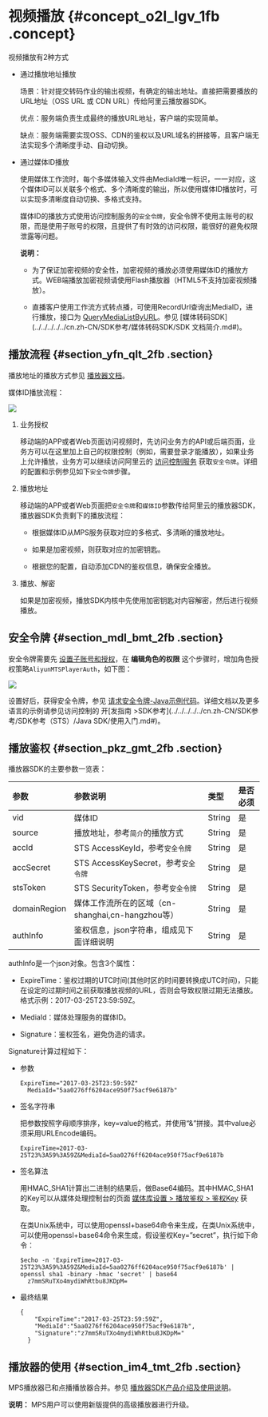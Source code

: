 # 视频播放 {#concept_o2l_lgv_1fb .concept}

视频播放有2种方式

-   通过播放地址播放

    场景：针对提交转码作业的输出视频，有确定的输出地址。直接把需要播放的URL地址（OSS URL 或 CDN URL）传给阿里云播放器SDK。

    优点：服务端负责生成最终的播放URL地址，客户端的实现简单。

    缺点：服务端需要实现OSS、CDN的鉴权以及URL域名的拼接等，且客户端无法实现多个清晰度手动、自动切换。

-   通过媒体ID播放

    使用媒体工作流时，每个多媒体输入文件由MediaId唯一标识，一一对应，这个媒体ID可以关联多个格式、多个清晰度的输出，所以使用媒体ID播放时，可以实现多清晰度自动切换、多格式支持。

    媒体ID的播放方式使用访问控制服务的`安全令牌`，安全令牌不使用主账号的权限，而是使用子账号的权限，且提供了有时效的访问权限，能很好的避免权限泄露等问题。

    **说明：** 

    -   为了保证加密视频的安全性，加密视频的播放必须使用媒体ID的播放方式。WEB端播放加密视频请使用Flash播放器（HTML5不支持加密视频播放）。

    -   直播客户使用工作流方式转点播，可使用RecordUrl查询出MediaID，进行播放，接口为 [QueryMediaListByURL](../../../../../cn.zh-CN/API参考/媒体接口/查询媒体-使用OSS文件地址.md#)。参见 [媒体转码SDK](../../../../../cn.zh-CN/SDK参考/媒体转码SDK/SDK 文档简介.md#)。


## 播放流程 {#section_yfn_qlt_2fb .section}

播放地址的播放方式参见 [播放器文档](cn.zh-CN/开发指南/视频播放.md#)。

媒体ID播放流程：

![](http://static-aliyun-doc.oss-cn-hangzhou.aliyuncs.com/assets/img/11393/154898968512344_zh-CN.png)

1.  业务授权

    移动端的APP或者Web页面访问视频时，先访问业务方的API或后端页面，业务方可以在这里加上自己的权限控制（例如，需要登录才能播放），如果业务上允许播放，业务方可以继续访问阿里云的 [访问控制服务](https://www.aliyun.com/product/ram?spm=a2c4g.11186623.2.18.60e8354fvb7QTO) 获取`安全令牌`。详细的配置和示例参见如下`安全令牌`步骤。

2.  播放地址

    移动端的APP或者Web页面把`安全令牌`和`媒体ID`参数传给阿里云的播放器SDK，播放器SDK负责剩下的播放流程：

    -   根据媒体ID从MPS服务获取对应的多格式、多清晰的播放地址。

    -   如果是加密视频，则获取对应的加密钥匙。

    -   根据您的配置，自动添加CDN的鉴权信息，确保安全播放。

3.  播放、解密

    如果是加密视频，播放SDK内核中先使用加密钥匙对内容解密，然后进行视频播放。


## 安全令牌 {#section_mdl_bmt_2fb .section}

安全令牌需要先 [设置子账号和授权](cn.zh-CN/开发指南/上传视频文件/设置子账号和授权.md#)，在 **编辑角色的权限** 这个步骤时，增加角色授权策略`AliyunMTSPlayerAuth`，如下图：

![](http://static-aliyun-doc.oss-cn-hangzhou.aliyuncs.com/assets/img/11393/154898968512345_zh-CN.png)

设置好后，获得安全令牌，参见 [请求安全令牌-Java示例代码](cn.zh-CN/开发指南/上传视频文件/请求安全令牌-Java示例代码.md#)。详细文档以及更多语言的示例请参见访问控制的 开[发指南 \>SDK参考](../../../../../cn.zh-CN/SDK参考/SDK参考（STS）/Java SDK/使用入门.md#)。

## 播放鉴权 {#section_pkz_gmt_2fb .section}

播放器SDK的主要参数一览表：

|参数|参数说明|类型|是否必须|
|:-|:---|:-|:---|
|vid|媒体ID|String|是|
|source|播放地址，参考`简介`的播放方式|String|是|
|accId|STS AccessKeyId，参考`安全令牌`|String|是|
|accSecret|STS AccessKeySecret，参考`安全令牌`|String|是|
|stsToken|STS SecurityToken，参考`安全令牌`|String|是|
|domainRegion|媒体工作流所在的区域（cn-shanghai,cn-hangzhou等）|String|是|
|authInfo|鉴权信息，json字符串，组成见下面详细说明|String|是|

authInfo是一个json对象。包含3个属性：

-   ExpireTime：鉴权过期的UTC时间\(其他时区的时间要转换成UTC时间\)，只能在设定的过期时间之前获取播放视频的URL，否则会导致权限过期无法播放。格式示例：2017-03-25T23:59:59Z。

-   MediaId：媒体处理服务的媒体ID。

-   Signature：鉴权签名，避免伪造的请求。


Signature计算过程如下：

-   参数

    ```
    ExpireTime="2017-03-25T23:59:59Z"
      MediaId="5aa0276ff6204ace950f75acf9e6187b"
    ```

-   签名字符串

    把参数按照字母顺序排序，key=value的格式，并使用“&”拼接。其中value必须采用URLEncode编码。

    ```
    ExpireTime=2017-03-25T23%3A59%3A59Z&MediaId=5aa0276ff6204ace950f75acf9e6187b
    ```

-   签名算法

    用HMAC\_SHA1计算出二进制的结果后，做Base64编码。其中HMAC\_SHA1的Key可以从媒体处理控制台的页面 [媒体库设置 \> 播放鉴权 \> 鉴权Key](https://mts.console.aliyun.com/?spm=a2c4g.11186623.2.23.60e8354fvb7QTO#/vod/mediaSettings/acl) 获取。

    在类Unix系统中，可以使用openssl+base64命令来生成，在类Unix系统中，可以使用openssl+base64命令来生成，假设鉴权Key=”secret”，执行如下命令：

    ```
    $echo -n 'ExpireTime=2017-03-25T23%3A59%3A59Z&MediaId=5aa0276ff6204ace950f75acf9e6187b' | openssl sha1 -binary -hmac 'secret' | base64
      z7mmSRuTXo4mydiWhRtbu8JKDpM=
    ```

-   最终结果

    ```
    {
        "ExpireTime":"2017-03-25T23:59:59Z",
        "MediaId":"5aa0276ff6204ace950f75acf9e6187b",
        "Signature":"z7mmSRuTXo4mydiWhRtbu8JKDpM="
      }
    ```


## 播放器的使用 {#section_im4_tmt_2fb .section}

MPS播放器已和点播播放器合并。参见 [播放器SDK产品介绍及使用说明](https://help.aliyun.com/document_detail/61109.html?spm=a2c4g.11186623.2.24.60e8354fvb7QTO)。

**说明：** MPS用户可以使用新版提供的高级播放器进行升级。

